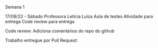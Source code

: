 Semana 1

17/09/22 - Sábado
Professora Letícia Luiza
Aula de testes
Atividade para entrega
Code review para entrega

Code review:
Adiciona comentários do repo do github

Trabalho entregue por Pull Request:
